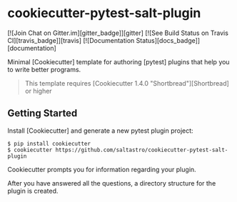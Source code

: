 # cookiecutter-pytest-salt-plugin

[![Join Chat on Gitter.im][gitter_badge]][gitter]
[![See Build Status on Travis CI][travis_badge]][travis]
[![Documentation Status][docs_badge]][documentation]

Minimal [Cookiecutter] template for authoring [pytest] plugins that help
you to write better programs.

> This template requires [Cookiecutter 1.4.0 "Shortbread"][Shortbread] or
> higher

## Getting Started

Install [Cookiecutter] and generate a new pytest plugin project:

```no-highlight
$ pip install cookiecutter
$ cookiecutter https://github.com/saltastro/cookiecutter-pytest-salt-plugin
```

Cookiecutter prompts you for information regarding your plugin.

After you have answered all the questions, a directory structure for the plugin is created.